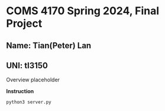 # COMS 4170 Spring 2024, Final Project
## Name: Tian(Peter) Lan
## UNI: tl3150

Overview placeholder

**Instruction**

`python3 server.py`

